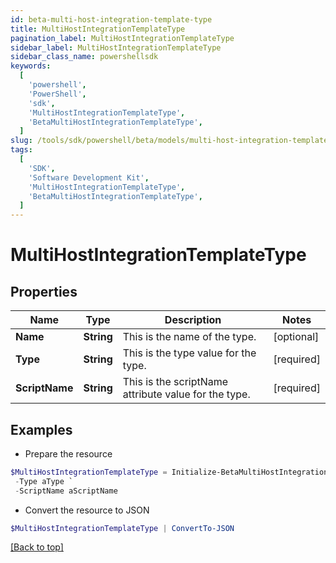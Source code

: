 ```yaml
---
id: beta-multi-host-integration-template-type
title: MultiHostIntegrationTemplateType
pagination_label: MultiHostIntegrationTemplateType
sidebar_label: MultiHostIntegrationTemplateType
sidebar_class_name: powershellsdk
keywords:
  [
    'powershell',
    'PowerShell',
    'sdk',
    'MultiHostIntegrationTemplateType',
    'BetaMultiHostIntegrationTemplateType',
  ]
slug: /tools/sdk/powershell/beta/models/multi-host-integration-template-type
tags:
  [
    'SDK',
    'Software Development Kit',
    'MultiHostIntegrationTemplateType',
    'BetaMultiHostIntegrationTemplateType',
  ]
---
```


# MultiHostIntegrationTemplateType

## Properties

| Name | Type | Description | Notes |
| --- | --- | --- | --- |
| **Name** | **String** | This is the name of the type. | [optional] |
| **Type** | **String** | This is the type value for the type. | [required] |
| **ScriptName** | **String** | This is the scriptName attribute value for the type. | [required] |

## Examples

- Prepare the resource

```powershell
$MultiHostIntegrationTemplateType = Initialize-BetaMultiHostIntegrationTemplateType  -Name aName `
 -Type aType `
 -ScriptName aScriptName
```

- Convert the resource to JSON

```powershell
$MultiHostIntegrationTemplateType | ConvertTo-JSON
```

[[Back to top]](#)
